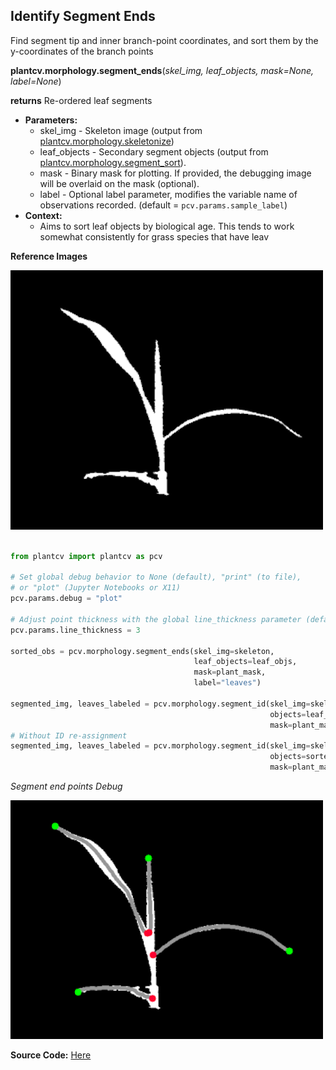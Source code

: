## Identify Segment Ends

Find segment tip and inner branch-point coordinates, and sort them by the y-coordinates of the branch points

**plantcv.morphology.segment_ends**(*skel_img, leaf_objects, mask=None, label=None*)

**returns** Re-ordered leaf segments

- **Parameters:**
    - skel_img - Skeleton image (output from [plantcv.morphology.skeletonize](skeletonize.md))
    - leaf_objects - Secondary segment objects (output from [plantcv.morphology.segment_sort](segment_sort.md)).
    - mask - Binary mask for plotting. If provided, the debugging image will be overlaid on the mask (optional).
    - label - Optional label parameter, modifies the variable name of observations recorded. (default = `pcv.params.sample_label`)
- **Context:**
    - Aims to sort leaf objects by biological age. This tends to work somewhat consistently for grass species that have leav

**Reference Images**

![Screenshot](img/documentation_images/segment_ends/setaria_mask.png)


```python

from plantcv import plantcv as pcv

# Set global debug behavior to None (default), "print" (to file), 
# or "plot" (Jupyter Notebooks or X11)
pcv.params.debug = "plot"

# Adjust point thickness with the global line_thickness parameter (default = 5)
pcv.params.line_thickness = 3 

sorted_obs = pcv.morphology.segment_ends(skel_img=skeleton,
                                         leaf_objects=leaf_objs,
                                         mask=plant_mask,
                                         label="leaves")

segmented_img, leaves_labeled = pcv.morphology.segment_id(skel_img=skeleton, 
                                                          objects=leaf_objs,
                                                          mask=plant_mask
# Without ID re-assignment
segmented_img, leaves_labeled = pcv.morphology.segment_id(skel_img=skeleton, 
                                                          objects=sorted_obs,
                                                          mask=plant_mask)

```

*Segment end points Debug*

![Screenshot](img/documentation_images/segment_ends/segment_end_pts.png)

**Source Code:** [Here](https://github.com/danforthcenter/plantcv/blob/main/plantcv/plantcv/morphology/segment_ends.py)
